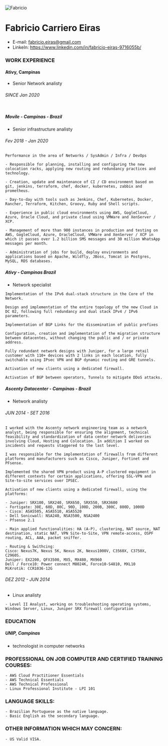 ![Fabricio](https://avatars.githubusercontent.com/u/65662267?v=4) 
# Fabricio Carriero Eiras
* E-mail: fabricio.eiras@gmail.com
* LinkeIn: https://www.linkedin.com/in/fabricio-eiras-9716055b/


### WORK EXPERIENCE

#### Ativy, Campinas
* Senior Network analisty 

###### SINCE Jan 2020

```
```

##### Movile - Campinas - Brazil 
* Senior infrastructure analisty


###### Fev 2018 - Jan 2020
```
Performance in the area of ​​Networks / SysAdmin / Infra / DevOps

- Responsible for planning, installing and configuring the new colocation racks, applying new routing and redundancy practices and technology.

- Creation, update and maintenance of CI / CD environment based on git, jenkins, terraform, chef, docker, kubernetes, zabbix and prometheus.

- Day-to-day with tools such as Jenkins, Chef, Kubernetes, Docker, Rancher, Terraform, Kitchen, Groovy, Ruby and Shell scripts.

- Experience in public cloud environments using AWS, GogleCloud, Azure, Oracle Cloud, and private cloud using VMWare and XenServer / XCP.

- Management of more than 900 instances in production and testing on AWS, GogleCloud, Azure, OracleCloud, VMWare and XenServer / XCP in which it passes over 1.2 billion SMS messages and 30 million WhatsApp messages per month.

- Administration of jobs for build, deploy environments and applications based on Apache, Wildfly, JBoss, Tomcat in Postgres, MySQL, RDS databases.
```

##### Ativy - Campinas Brazil
* Network specialist

```
Implementation of the IPv6 dual-stack structure in the Core of the Network.

Design and implementation of the entire topology of the new Cloud in DC 02, following full redundancy and dual stack IPv4 / IPv6 parameters.

Implementation of BGP Links for the dissemination of public prefixes

Configuration, creation and implementation of the migration structure between datacentes, without changing the public and / or private address.

Fully redundant network designs with Juniper, for a large retail customer with 110+ devices with 2 links in each location, fully switchable using IPsec VPN and BGP dynamic routing and GRE tunnels.

Activation of new clients using a dedicated firewall.

Activation of BGP between operators, Tunnels to mitigate DDoS attacks.
```

##### Ascenty Datacenter - Campinas - Brazil
* Network analisty

###### JUN 2014 - SET 2016

```
I worked with the Ascenty network engineering team as a network analyst, being responsible for ensuring the alignment, technical feasibility and standardization of data center network deliveries involving Cloud, Hosting and Colocation. In addition I worked on incidents and requests staggered to the last level.

I was responsible for the implementation of firewalls from different platforms and manufacturers such as Cisco, Juniper, Fortinet and PFsense.

Implemented the shared VPN product using A-P clustered equipment in different contexts for certain applications, offering SSL-VPN and Site-to-site services over IPSEC.

Activation of new clients using a dedicated firewall, using the platforms:

- Juniper: SRX100, SRX240, SRX650, SRX550, SRX3600
- Fortigate: 30E, 60D, 80C, 90D, 100D, 200B, 300C, 800D, 1000D
- Cisco: ASA5505, ASA5510, ASA5520
- Dell Sonicwall: NSA240, NSA3500, NSA2400
- Pfsense 2.1

- Main applied functionalities: HA (A-P), clustering, NAT source, NAT destination, static NAT, VPN Site-to-Site, VPN remote-access, OSPF routing, ACL, AAA, packet sniffer.

- Routing & Swithcing:
Cisco: Nexus7K, Nexus 5K, Nexus 2K, Nexus1000V, C3560X, C3750X, C2960S.
Juniper: EX2200, QFX3500, MX5, MX480, MX960
Dell / Force10: Power connect M8024K, Force10-S4810, MXL10
MiKrotik: CCR1036-12G

```

###### DEZ 2012 - JUN 2014
* Linux analisty

```
- Level II Analyst, working on troubleshooting operating systems, Windows Server, Linux, Juniper SRX firewall configuration
```

### EDUCATION


##### UNIP, Campinas
* technologist in computer networks

### PROFESSIONAL ON JOB COMPUTER AND CERTIFIED TRAINING COURSES:

```
- AWS Cloud Practitioner Essentials
- AWS Technical Essentials
- AWS Technical Professional
- Linux Professional Institute - LPI 101
```

### LANGUAGE SKILLS:
```
- Brazilian Portuguese as the native language.
- Basic English as the secondary language.
```

### OTHER INFORMATION WHICH MAY CONCERN:
```
- US Valid VISA.
```
